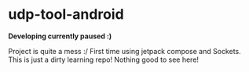 # udp-tool-android

**Developing currently paused :)**

Project is quite a mess :/
First time using jetpack compose and Sockets.
This is just a dirty learning repo! Nothing good to see here!

